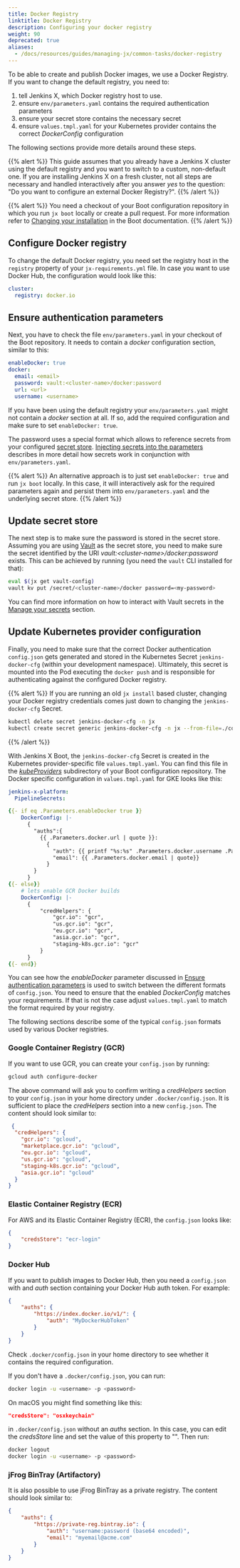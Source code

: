 ```yaml
---
title: Docker Registry
linktitle: Docker Registry
description: Configuring your docker registry
weight: 90
deprecated: true
aliases:
  - /docs/resources/guides/managing-jx/common-tasks/docker-registry
---
```


To be able to create and publish Docker images, we use a Docker Registry.
If you want to change the default registry, you need to:

1. tell Jenkins X, which Docker registry host to use.
1. ensure `env/parameters.yaml` contains the required authentication parameters
1. ensure your secret store contains the necessary secret
1. ensure `values.tmpl.yaml` for your Kubernetes provider contains the correct _DockerConfig_ configuration

The following sections provide more details around these steps.

{{% alert %}}
This guide assumes that you already have a Jenkins X cluster using the default registry and you want to switch to a custom, non-default one.
If you are installing Jenkins X on a fresh cluster, not all steps are necessary and handled interactively after you answer _yes_ to the question: "Do you want to configure an external Docker Registry?".
{{% /alert  %}}

{{% alert %}}
You need a checkout of your Boot configuration repository in which you run `jx boot` locally or create a pull request.
For more information refer to [Changing your installation](/docs/install-setup/boot/#changing-your-installation) in the Boot documentation.
{{% /alert %}}

## Configure Docker registry

To change the default Docker registry, you need set the registry host in the `registry` property of your `jx-requirements.yml` file.
In case you want to use Docker Hub, the configuration would look like this:

```yaml
cluster:
  registry: docker.io
```

## Ensure authentication parameters

Next, you have to check the file `env/parameters.yaml` in your checkout of the Boot repository.
It needs to contain a _docker_ configuration section, similar to this:

```yaml
enableDocker: true
docker:
  email: <email>
  password: vault:<cluster-name>/docker:password
  url: <url>
  username: <username>
```

If you have been using the default registry your `env/parameters.yaml` might not contain a _docker_ section at all.
If so, add the required configuration and make sure to set `enableDocker: true`.

The password uses a special format which allows to reference secrets from your configured [secret store](/docs/install-setup/boot/secrets/).
[Injecting secrets into the parameters](/docs/install-setup/boot/how-it-works/#injecting-secrets-into-the-parameters) describes in more detail how secrets work in conjunction with `env/parameters.yaml`.

{{% alert %}}
An alternative approach is to just set `enableDocker: true` and run `jx boot` locally.
In this case, it will interactively ask for the required parameters again and persist them into `env/parameters.yaml` and the underlying secret store.
{{% /alert  %}}

## Update secret store

The next step is to make sure the password is stored in the secret store.
Assuming you are using [Vault](/docs/install-setup/boot/secrets/) as the secret store, you need to make sure the secret identified by the URI _vault:\<cluster-name\>/docker:password_ exists.
This can be achieved by running (you need the `vault` CLI installed for that):

```sh
eval $(jx get vault-config)
vault kv put /secret/<cluster-name>/docker password=<my-password>
```

You can find more information on how to interact with Vault secrets in the [Manage your secrets](/docs/reference/components/vault/) section.

## Update Kubernetes provider configuration

Finally, you need to make sure that the correct Docker authentication `config.json` gets generated and stored in the Kubernetes Secret `jenkins-docker-cfg` (within your development namespace).
Ultimately, this secret is mounted into the Pod executing the `docker push` and is responsible for authenticating against the configured Docker registry.

{{% alert %}}
If you are running an old `jx install` based cluster, changing your Docker registry credentials comes just down to changing the `jenkins-docker-cfg` Secret.

```sh
kubectl delete secret jenkins-docker-cfg -n jx
kubectl create secret generic jenkins-docker-cfg -n jx --from-file=./config.json
```

{{% /alert  %}}

With Jenkins X Boot, the `jenkins-docker-cfg` Secret is created in the Kubernetes provider-specific file `values.tmpl.yaml`.
You can find this file in the [_kubeProviders_](https://github.com/jenkins-x/jenkins-x-boot-config/tree/master/kubeProviders) subdirectory of your Boot configuration repository.
The Docker specific configuration in `values.tmpl.yaml` for GKE looks like this:

```yaml
jenkins-x-platform:
  PipelineSecrets:

{{- if eq .Parameters.enableDocker true }}
    DockerConfig: |-
      {
        "auths":{
          {{ .Parameters.docker.url | quote }}:
            {
              "auth": {{ printf "%s:%s" .Parameters.docker.username .Parameters.docker.password | b64enc | quote}},
              "email": {{ .Parameters.docker.email | quote}}
            }
        }
      }
{{- else}}
    # lets enable GCR Docker builds
    DockerConfig: |-
      {
          "credHelpers": {
              "gcr.io": "gcr",
              "us.gcr.io": "gcr",
              "eu.gcr.io": "gcr",
              "asia.gcr.io": "gcr",
              "staging-k8s.gcr.io": "gcr"
          }
      }
{{- end}}
```

You can see how the _enableDocker_ parameter discussed in [Ensure authentication parameters](/docs/reference/components/docker-registry/#ensure-authentication-parameters) is used to switch between the different formats of `config.json`.
You need to ensure that the enabled _DockerConfig_ matches your requirements.
If that is not the case adjust `values.tmpl.yaml` to match the format required by your registry.

The following sections describe some of the typical `config.json` formats used by various Docker registries.

### Google Container Registry (GCR)

If you want to use GCR, you can create your `config.json` by running:

```sh
gcloud auth configure-docker
```

The above command will ask you to confirm writing a _credHelpers_ section to your `config.json` in your home directory under `.docker/config.json`.
It is sufficient to place the _credHelpers_ section into a new `config.json`.
The content should look similar to:

```json
 {
  "credHelpers": {
    "gcr.io": "gcloud",
    "marketplace.gcr.io": "gcloud",
    "eu.gcr.io": "gcloud",
    "us.gcr.io": "gcloud",
    "staging-k8s.gcr.io": "gcloud",
    "asia.gcr.io": "gcloud"
  }
}
```

### Elastic Container Registry (ECR)

For AWS and its  Elastic Container Registry (ECR), the `config.json` looks like:

```json
{
    "credsStore": "ecr-login"
}
```

### Docker Hub

If you want to publish images to Docker Hub, then you need a `config.json` with and _auth_ section containing your Docker Hub auth token.
For example:

```json
{
    "auths": {
        "https://index.docker.io/v1/": {
            "auth": "MyDockerHubToken"
        }
    }
}
```

Check `.docker/config.json` in your home directory to see whether it contains the required configuration.

If you don't have a `.docker/config.json`, you can run:

```sh
docker login -u <username> -p <password>
```

On macOS you might find something like this:

```json
"credsStore": "osxkeychain"
```

in `.docker/config.json` without an _auths_ section.
In this case, you can edit the _credsStore_ line and set the value of this property to "".
Then run:

```sh
docker logout
docker login -u <username> -p <password>
```

### jFrog BinTray (Artifactory)

It is also possible to use jFrog BinTray as a private registry.
The content should look similar to:

```json
{
    "auths": {
        "https://private-reg.bintray.io": {
            "auth": "username:password (base64 encoded)",
            "email": "myemail@acme.com"
        }
    }
}
```
